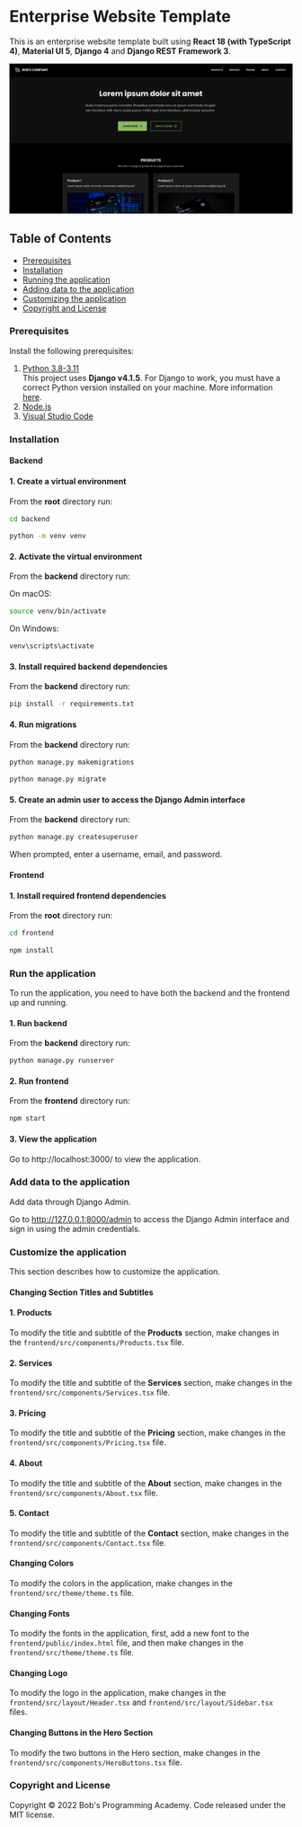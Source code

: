 # Enterprise Website Template

This is an enterprise website template built using **React 18 (with TypeScript 4)**, **Material UI 5**, **Django 4** and **Django REST Framework 3**.

![plot](https://github.com/BobsProgrammingAcademy/enterprise-website-template/blob/main/frontend/src/assets/images/1.png?raw=true)


## Table of Contents 
- [Prerequisites](#prerequisites)
- [Installation](#installation)
- [Running the application](#run-the-application)
- [Adding data to the application](#add-data-to-the-application)
- [Customizing the application](#customize-the-application)
- [Copyright and License](#copyright-and-license)


### Prerequisites

Install the following prerequisites:

1. [Python 3.8-3.11](https://www.python.org/downloads/)
<br> This project uses **Django v4.1.5**. For Django to work, you must have a correct Python version installed on your machine. More information [here](https://django.readthedocs.io/en/stable/faq/install.html).
2. [Node.js](https://nodejs.org/en/)
3. [Visual Studio Code](https://code.visualstudio.com/download)


### Installation

#### Backend

#### 1. Create a virtual environment

From the **root** directory run:

```bash
cd backend
```
```bash
python -m venv venv
```

#### 2. Activate the virtual environment

From the **backend** directory run:

On macOS:

```bash
source venv/bin/activate
```

On Windows:

```bash
venv\scripts\activate
```

#### 3. Install required backend dependencies

From the **backend** directory run:

```bash
pip install -r requirements.txt
```

#### 4. Run migrations

From the **backend** directory run:

```bash
python manage.py makemigrations
```
```bash
python manage.py migrate
```

#### 5. Create an admin user to access the Django Admin interface

From the **backend** directory run:

```bash
python manage.py createsuperuser
```

When prompted, enter a username, email, and password.

#### Frontend

#### 1. Install required frontend dependencies

From the **root** directory run:

```bash
cd frontend
```
```bash
npm install
```

### Run the application

To run the application, you need to have both the backend and the frontend up and running.

#### 1. Run backend

From the **backend** directory run:

```bash
python manage.py runserver
```

#### 2. Run frontend

From the **frontend** directory run:

```bash
npm start
```

#### 3. View the application

Go to http://localhost:3000/ to view the application.

### Add data to the application

Add data through Django Admin.

Go to http://127.0.0.1:8000/admin to access the Django Admin interface and sign in using the admin credentials.

### Customize the application

This section describes how to customize the application. 

#### Changing Section Titles and Subtitles 

#### 1. Products

To modify the title and subtitle of the **Products** section, make changes in the ```frontend/src/components/Products.tsx``` file.

#### 2. Services

To modify the title and subtitle of the **Services** section, make changes in the ```frontend/src/components/Services.tsx``` file.

#### 3. Pricing

To modify the title and subtitle of the **Pricing** section, make changes in the ```frontend/src/components/Pricing.tsx``` file.

#### 4. About

To modify the title and subtitle of the **About** section, make changes in the ```frontend/src/components/About.tsx``` file.

#### 5. Contact

To modify the title and subtitle of the **Contact** section, make changes in the ```frontend/src/components/Contact.tsx``` file.

#### Changing Colors

To modify the colors in the application, make changes in the ```frontend/src/theme/theme.ts``` file.

#### Changing Fonts

To modify the fonts in the application, first, add a new font to the ```frontend/public/index.html``` file, and then make changes in the ```frontend/src/theme/theme.ts``` file.

#### Changing Logo

To modify the logo in the application, make changes in the ```frontend/src/layout/Header.tsx``` and ```frontend/src/layout/Sidebar.tsx``` files.

#### Changing Buttons in the Hero Section

To modify the two buttons in the Hero section, make changes in the ```frontend/src/components/HeroButtons.tsx``` file.

### Copyright and License

Copyright © 2022 Bob's Programming Academy. Code released under the MIT license.
